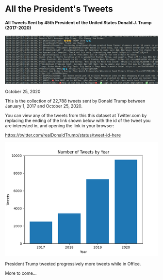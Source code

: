# All the President's Tweets #

#### All Tweets Sent by 45th President of the United States Donald J. Trump (2017-2020) #### 

![Random tweets][img1]

October 25, 2020

This is the collection of 22,788 tweets sent by Donald Trump between January 1, 2017 and October 25, 2020.

You can view any of the tweets from this this dataset at Twitter.com by replacing the ending of the link shown below with the id of the tweet you are interested in, and opening the link in your browser:

https://twitter.com/realDonaldTrump/status/tweet-id-here

![Tweets by year][plt1]

President Trump tweeted progressively more tweets while in Office. 

More to come...

[img1]: images/img_01.png
[plt1]: images/plt_01.png
